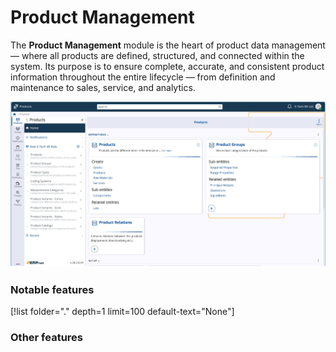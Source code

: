 # Product Management

The **Product Management** module is the heart of product data management — where all products are defined, structured, and connected within the system.
Its purpose is to ensure complete, accurate, and consistent product information throughout the entire lifecycle — from definition and maintenance to sales, service, and analytics.

![homepage](pictures/homepage.png)

### Notable features
[!list folder="." depth=1 limit=100 default-text="None"]

### Other features
